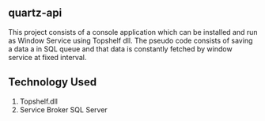 ## quartz-api
This project consists of a console application which can be installed and run as Window Service using Topshelf dll. The pseudo code consists of saving a data a in SQL queue and
that data is constantly fetched by window service at fixed interval.

## Technology Used
1. Topshelf.dll
2. Service Broker SQL Server

